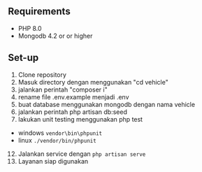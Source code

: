 ## Requirements
- PHP 8.0 
- Mongodb 4.2 or or higher

## Set-up
1. Clone repository 
2. Masuk directory dengan menggunakan "cd vehicle"
3. jalankan perintah "composer i"
4. rename file .env.example menjadi .env
5. buat database menggunakan mongodb dengan nama vehicle
6. jalankan perintah php artisan db:seed
7. lakukan unit testing menggunakan php test
 - windows `vendor\bin\phpunit`
 - linux `./vendor/bin/phpunit` 
12. Jalankan service dengan `php artisan serve`
13. Layanan siap digunakan
